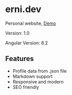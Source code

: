 # erni.dev

Personal website, [Demo](https://erni.dev)

Version: 1.0

Angular Version: 8.2

## Features

- Profile data from .json file
- Markdown support
- Responsive and modern
- SEO friendly
